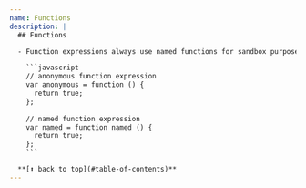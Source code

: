 ```yaml
---
name: Functions
description: |
  ## Functions

  - Function expressions always use named functions for sandbox purposes.

    ```javascript
    // anonymous function expression
    var anonymous = function () {
      return true;
    };
    
    // named function expression
    var named = function named () {
      return true;
    };
    ```

  **[⬆ back to top](#table-of-contents)**
---
```

